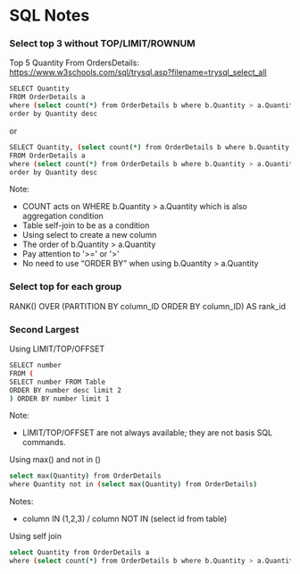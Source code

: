 SQL Notes
==========

### Select top 3 without TOP/LIMIT/ROWNUM

Top 5 Quantity From OrdersDetails:
https://www.w3schools.com/sql/trysql.asp?filename=trysql_select_all

```sh
SELECT Quantity 
FROM OrderDetails a
where (select count(*) from OrderDetails b where b.Quantity > a.Quantity) < 3
order by Quantity desc
```
or 

```sh
SELECT Quantity, (select count(*) from OrderDetails b where b.Quantity > a.Quantity) as rnk 
FROM OrderDetails a
where (select count(*) from OrderDetails b where b.Quantity > a.Quantity) < 3
order by Quantity desc
```
Note: 
  - COUNT acts on WHERE b.Quantity > a.Quantity which is also aggregation condition 
  - Table self-join to be as a condition
  - Using select to create a new column
  - The order of b.Quantity > a.Quantity
  - Pay attention to '>=' or '>'
  - No need to use “ORDER BY” when using b.Quantity > a.Quantity

### Select top for each group

RANK() OVER (PARTITION BY column_ID ORDER BY column_ID) AS rank_id

### Second Largest 

Using LIMIT/TOP/OFFSET

```sh
SELECT number
FROM (
SELECT number FROM Table
ORDER BY number desc limit 2
) ORDER BY number limit 1
```

Note:
  - LIMIT/TOP/OFFSET are not always available; they are not basis SQL commands. 

Using max() and not in ()

```sh
select max(Quantity) from OrderDetails
where Quantity not in (select max(Quantity) from OrderDetails)
```

Notes:
  - column IN (1,2,3) / column NOT IN (select id from table)

Using self join

```sh
select Quantity from OrderDetails a
where (select count(*) from OrderDetails b where b.Quantity > a.Quantity) = 1
```


